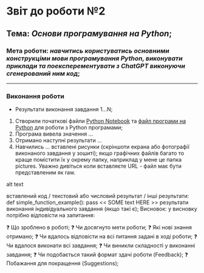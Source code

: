 # Звіт до роботи №2
## Тема: _Основи програмування на Python_;
### Мета роботи: _навчитись користуватись основними конструкціми мови програмування Python, виконувати приклади та поексперементувати з ChatGPT виконуючи сгенерований ним код_;
---
### Виконання роботи
- Результати виконання завдання 1...N;
1. Створили початкові файли [Python Notebook](nb1.ipynb) та [файл програми на Python](main.py) для роботи з Python програмами;
1. Програма вивела значення ...
1. Отримано наступні результати ...
1. Навчились ...
вставлені рисунки (скріншоти екрана або фотографії виконаного завдання у зошиті);
якщо графічних файлів багато то краще помістити їх у окрему папку, наприклад у мене це папка pictures. Уважно дивіться коли вставляєте URL - файл має бути представленим як raw.

alt text

вставлений код / текстовий або числовий результат / інші результати:
def simple_function_example():
    pass
<< SOME text HERE >>
результати виконання індивідуального завдання (якщо такі є);
Висновок:
у висновку потрібно відповісти на запитання:

❓ Що зроблено в роботі;
❓ Чи досягнуто мети роботи;
❓ Які нові знання отримано;
❓ Чи вдалось відповісти на всі питання задані в ході роботи;
❓ Чи вдалося виконати всі завдання;
❓ Чи виникли складності у виконанні завдання;
❓ Чи подобається такий формат здачі роботи (Feedback);
❓ Побажання для покращення (Suggestions);
